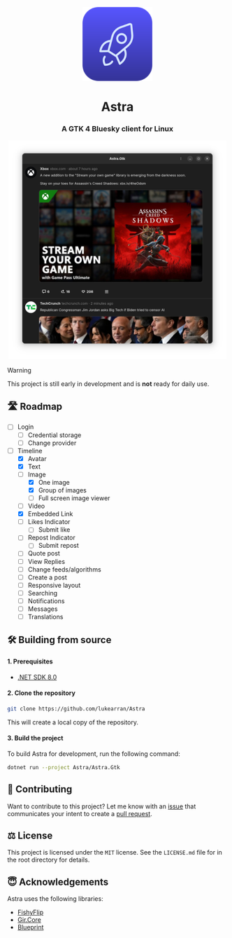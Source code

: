 <p align="center">
  <img width="160" src="./Astra/Astra.Gtk/Resources/astra-icon-colour.svg">
</p>
<h1 align="center">Astra</h1>
<h3 align="center">A GTK 4 Bluesky client for Linux</h3>

<p align="center">
  <img width="500" src="./docs/images/feed_screenshot.png">
</p>

> [!WARNING]  
> This project is still early in development and is **not** ready for daily use.

## 🛣️ Roadmap

- [ ] Login
    - [ ] Credential storage
    - [ ] Change provider
- [ ] Timeline
    - [X] Avatar
    - [X] Text
    - [ ] Image
        - [X] One image
        - [X] Group of images
        - [ ] Full screen image viewer
    - [ ] Video
    - [X] Embedded Link
    - [ ] Likes Indicator
        - [ ] Submit like
    - [ ] Repost Indicator
        - [ ] Submit repost
    - [ ] Quote post
    - [ ] View Replies
    - [ ] Change feeds/algorithms
    - [ ] Create a post
    - [ ] Responsive layout
    - [ ] Searching
    - [ ] Notifications
    - [ ] Messages
    - [ ] Translations

## 🛠️ Building from source

#### 1. Prerequisites

- [.NET SDK 8.0](https://learn.microsoft.com/en-us/dotnet/core/install/linux-ubuntu-install?tabs=dotnet9&pivots=os-linux-ubuntu-2404)

#### 2. Clone the repository

```bash
git clone https://github.com/lukearran/Astra
```

This will create a local copy of the repository.

#### 3. Build the project

To build Astra for development, run the following command:

``` bash
dotnet run --project Astra/Astra.Gtk
```

## 🙋 Contributing

Want to contribute to this project? Let me know with an [issue](https://github.com/lukearran/Astra/issues) that communicates your intent to create a [pull request](https://github.com/lukearran/Astra/pulls).

## ⚖️ License

This project is licensed under the `MIT` license. See the `LICENSE.md` file for in the root directory for details.

## 😇 Acknowledgements

Astra uses the following libraries:
- [FishyFlip](https://github.com/drasticactions/FishyFlip)
- [Gir.Core](https://github.com/gircore/)
- [Blueprint](https://jwestman.pages.gitlab.gnome.org/blueprint-compiler/)